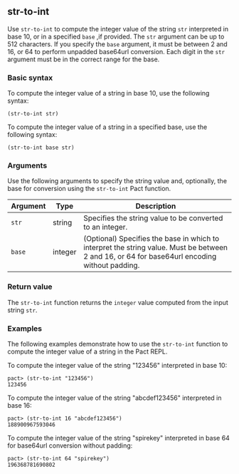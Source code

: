 ## str-to-int

Use `str-to-int` to compute the integer value of the string `str` interpreted in base 10, or in a specified `base` ,if provided. 
The `str` argument can be up to 512 characters. 
If you specify the `base` argument, it must be between 2 and 16, or 64 to perform unpadded base64url conversion. 
Each digit in the `str` argument must be in the correct range for the base.

### Basic syntax

To compute the integer value of a string in base 10, use the following syntax:

```pact
(str-to-int str)
```

To compute the integer value of a string in a specified base, use the following syntax:

```pact
(str-to-int base str)
```

### Arguments

Use the following arguments to specify the string value and, optionally, the base for conversion using the `str-to-int` Pact function.

| Argument | Type | Description |
| --- | --- | --- |
| `str` | string | Specifies the string value to be converted to an integer. |
| `base` | integer | (Optional) Specifies the base in which to interpret the string value. Must be between 2 and 16, or 64 for base64url encoding without padding. |

### Return value

The `str-to-int` function returns the `integer` value computed from the input string `str`.

### Examples

The following examples demonstrate how to use the `str-to-int` function to compute the integer value of a string in the Pact REPL.

To compute the integer value of the string "123456" interpreted in base 10:

```pact
pact> (str-to-int "123456")
123456
```

To compute the integer value of the string "abcdef123456" interpreted in base 16:

```pact
pact> (str-to-int 16 "abcdef123456")
188900967593046
```

To compute the integer value of the string "spirekey" interpreted in base 64 for base64url conversion without padding:

```pact
pact> (str-to-int 64 "spirekey")
196368781690802
```
